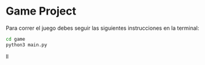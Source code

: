 # Game Project

Para correr el juego debes seguir las siguientes instrucciones en la terminal:

```sh
cd game
python3 main.py
```

ll
